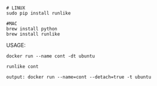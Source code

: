 ```
# LINUX
sudo pip install runlike

#MAC
brew install python
brew install runlike
```

USAGE:

```
docker run --name cont -dt ubuntu
```

```
runlike cont

output: docker run --name=cont --detach=true -t ubuntu
```
